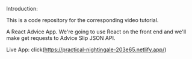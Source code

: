 Introduction:

This is a code repository for the corresponding video tutorial. 

A React Advice App. We're going to use React on the front end and we'll make get requests to Advice Slip JSON API.

Live App: click(https://practical-nightingale-203e65.netlify.app/)
